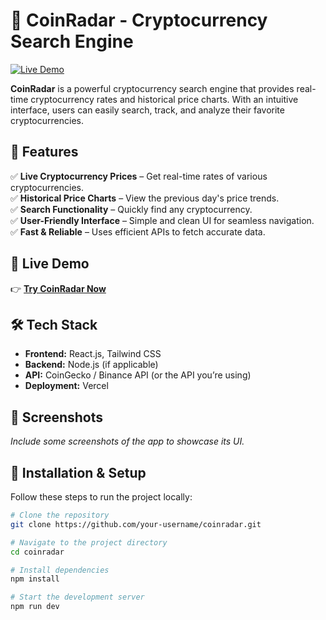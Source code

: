 # 🚀 CoinRadar - Cryptocurrency Search Engine

[![Live Demo](https://img.shields.io/badge/Live-Demo-brightgreen)](https://coin-radar-chi.vercel.app/)

**CoinRadar** is a powerful cryptocurrency search engine that provides real-time cryptocurrency rates and historical price charts. With an intuitive interface, users can easily search, track, and analyze their favorite cryptocurrencies.

## 🌟 Features

✅ **Live Cryptocurrency Prices** – Get real-time rates of various cryptocurrencies.  
✅ **Historical Price Charts** – View the previous day's price trends.  
✅ **Search Functionality** – Quickly find any cryptocurrency.  
✅ **User-Friendly Interface** – Simple and clean UI for seamless navigation.  
✅ **Fast & Reliable** – Uses efficient APIs to fetch accurate data.

## 🔗 Live Demo

👉 **[Try CoinRadar Now](https://coin-radar-chi.vercel.app/)**

## 🛠️ Tech Stack

- **Frontend:** React.js, Tailwind CSS
- **Backend:** Node.js (if applicable)
- **API:** CoinGecko / Binance API (or the API you’re using)
- **Deployment:** Vercel

## 📸 Screenshots

_Include some screenshots of the app to showcase its UI._

## 🚀 Installation & Setup

Follow these steps to run the project locally:

```bash
# Clone the repository
git clone https://github.com/your-username/coinradar.git

# Navigate to the project directory
cd coinradar

# Install dependencies
npm install

# Start the development server
npm run dev
```
